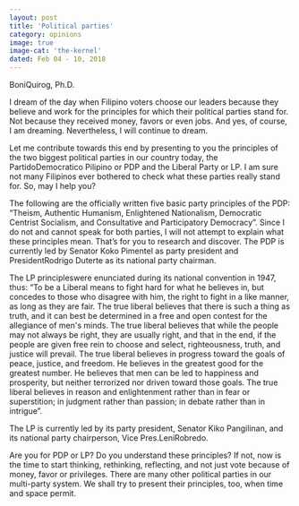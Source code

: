 ```yaml
---
layout: post
title: 'Political parties'
category: opinions
image: true
image-cat: 'the-kernel'
dated: Feb 04 - 10, 2018
---
```


BoniQuirog, Ph.D.

I dream of the day when Filipino voters choose our leaders because they believe and work for the principles for which their political parties stand for. Not because they received money, favors or even jobs. And yes, of course, I am dreaming. Nevertheless, I will continue to dream.

Let me contribute towards this end by presenting to you the principles of the two biggest political parties in our country today, the PartidoDemocratico Pilipino or PDP and the Liberal Party or LP. I am sure not many Filipinos ever bothered to check what these parties really stand for. So, may I help you?

The following are the officially written five basic party principles of the PDP:  “Theism, Authentic Humanism, Enlightened Nationalism, Democratic Centrist Socialism, and Consultative and Participatory Democracy”. Since I do not and cannot speak for both parties, I will not attempt to explain what these principles mean. That’s for you to research and discover. The PDP is currently led by Senator Koko Pimentel as party president and PresidentRodrigo Duterte as its national party chairman.

The LP principleswere enunciated during its national convention in 1947, thus: “To be a Liberal means to fight hard for what he believes in, but concedes to those who disagree with him, the right to fight in a like manner, as long as they are fair. The true liberal believes that there is such a thing as truth, and it can best be determined in a free and open contest for the allegiance of men's minds. The true liberal believes that while the people may not always be right, they are usually right, and that in the end, if the people are given free rein to choose and select, righteousness, truth, and justice will prevail. The true liberal believes in progress toward the goals of peace, justice, and freedom. He believes in the greatest good for the greatest number. He believes that men can be led to happiness and prosperity, but neither terrorized nor driven toward those goals. The true liberal believes in reason and enlightenment rather than in fear or superstition; in judgment rather than passion; in debate rather than in intrigue”.

The LP is currently led by its party president, Senator Kiko Pangilinan, and its national party chairperson, Vice Pres.LeniRobredo. 

Are you for PDP or LP? Do you understand these principles? If not, now is the time to start thinking, rethinking, reflecting, and not just vote because of money, favor or privileges. There are many other political parties in our multi-party system. We shall try to present their principles, too, when time and space permit.